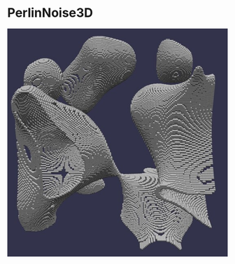 # PerlinNoise3D

![Image](https://github.com/CodingWizzard/PerlinNoise3D/blob/main/PerlinNoise3D.jpeg)
